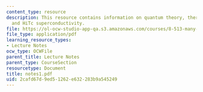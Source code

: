 ```yaml
---
content_type: resource
description: This resource contains information on quantum theory, thermodynamics,
  and HiTc superconductivity.
file: https://ol-ocw-studio-app-qa.s3.amazonaws.com/courses/8-513-many-body-theory-for-condensed-matter-systems-fall-2004/2cafd67d9ed51262e632283b9a545249_notes1.pdf
file_type: application/pdf
learning_resource_types:
- Lecture Notes
ocw_type: OCWFile
parent_title: Lecture Notes
parent_type: CourseSection
resourcetype: Document
title: notes1.pdf
uid: 2cafd67d-9ed5-1262-e632-283b9a545249
---
```


